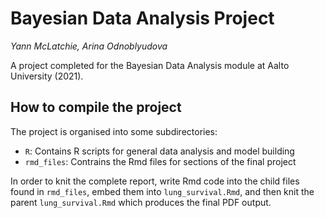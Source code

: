 # Bayesian Data Analysis Project

_Yann McLatchie, Arina Odnoblyudova_

A project completed for the Bayesian Data Analysis module at Aalto University (2021).

## How to compile the project

The project is organised into some subdirectories:

- `R`: Contains R scripts for general data analysis and model building
- `rmd_files`: Contrains the Rmd files for sections of the final project

In order to knit the complete report, write Rmd code into the child files found in `rmd_files`, embed them into `lung_survival.Rmd`, and then knit the parent `lung_survival.Rmd` which produces the final PDF output.
